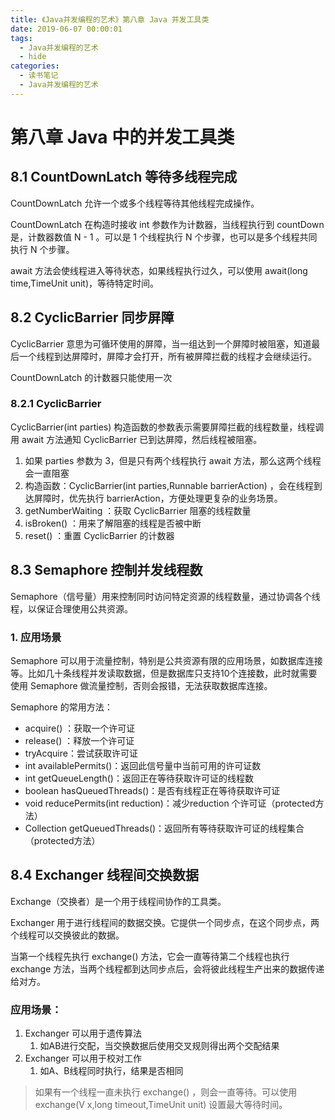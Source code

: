 ```yaml
---
title: 《Java并发编程的艺术》第八章 Java 并发工具类
date: 2019-06-07 00:00:01
tags: 
  - Java并发编程的艺术
  - hide
categories:
  - 读书笔记
  - Java并发编程的艺术
---
```


# 第八章 Java 中的并发工具类

## 8.1 CountDownLatch 等待多线程完成

CountDownLatch 允许一个或多个线程等待其他线程完成操作。

CountDownLatch 在构造时接收 int 参数作为计数器，当线程执行到 countDown 是，计数器数值 N - 1 。可以是 1 个线程执行 N 个步骤，也可以是多个线程共同执行 N 个步骤。

await 方法会使线程进入等待状态，如果线程执行过久，可以使用 await(long time,TimeUnit unit)，等待特定时间。

## 8.2 CyclicBarrier 同步屏障

CyclicBarrier 意思为可循环使用的屏障，当一组达到一个屏障时被阻塞，知道最后一个线程到达屏障时，屏障才会打开，所有被屏障拦截的线程才会继续运行。

CountDownLatch 的计数器只能使用一次

### 8.2.1 CyclicBarrier

CyclicBarrier(int parties) 构造函数的参数表示需要屏障拦截的线程数量，线程调用 await 方法通知 CyclicBarrier 已到达屏障，然后线程被阻塞。

1. 如果 parties 参数为 3，但是只有两个线程执行 await 方法，那么这两个线程会一直阻塞
2. 构造函数：CyclicBarrier(int parties,Runnable barrierAction) ，会在线程到达屏障时，优先执行 barrierAction，方便处理更复杂的业务场景。
3. getNumberWaiting ：获取 CyclicBarrier 阻塞的线程数量
4. isBroken() ：用来了解阻塞的线程是否被中断
5. reset() ：重置 CyclicBarrier 的计数器

## 8.3 Semaphore 控制并发线程数

Semaphore（信号量）用来控制同时访问特定资源的线程数量，通过协调各个线程，以保证合理使用公共资源。

### 1. 应用场景

Semaphore 可以用于流量控制，特别是公共资源有限的应用场景，如数据库连接等。比如几十条线程并发读取数据，但是数据库只支持10个连接数，此时就需要使用 Semaphore 做流量控制，否则会报错，无法获取数据库连接。

Semaphore 的常用方法：

- acquire() ：获取一个许可证
- release() ：释放一个许可证
- tryAcquire：尝试获取许可证
- int availablePermits()：返回此信号量中当前可用的许可证数
- int getQueueLength()：返回正在等待获取许可证的线程数
- boolean hasQueuedThreads()：是否有线程正在等待获取许可证
- void reducePermits(int reduction)：减少reduction 个许可证（protected方法）
- Collection getQueuedThreads()：返回所有等待获取许可证的线程集合（protected方法）

## 8.4 Exchanger 线程间交换数据

Exchange（交换者）是一个用于线程间协作的工具类。

Exchanger 用于进行线程间的数据交换。它提供一个同步点，在这个同步点，两个线程可以交换彼此的数据。

当第一个线程先执行 exchange() 方法，它会一直等待第二个线程也执行 exchange 方法，当两个线程都到达同步点后，会将彼此线程生产出来的数据传递给对方。

### 应用场景：

1. Exchanger 可以用于遗传算法
   1. 如AB进行交配，当交换数据后使用交叉规则得出两个交配结果
2. Exchanger 可以用于校对工作
   1. 如A、B线程同时执行，结果是否相同

> 如果有一个线程一直未执行 exchange() ，则会一直等待。可以使用 exchange(V x,long timeout,TimeUnit unit) 设置最大等待时间。

